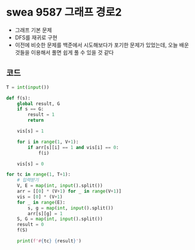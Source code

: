 # swea 9587 그래프 경로2

- 그래프 기본 문제
- DFS를 재귀로 구현
- 이전에 비슷한 문제를 백준에서 시도해보다가 포기한 문제가 있었는데, 오늘 배운 것들을 이용해서 풀면 쉽게 풀 수 있을 것 같다



## 코드

```python
T = int(input())

def f(s):
    global result, G
    if s == G:
        result = 1
        return

    vis[s] = 1

    for i in range(1, V+1):
        if arr[s][i] == 1 and vis[i] == 0:
            f(i)

    vis[s] = 0

for tc in range(1, T+1):
    # 입력받기
    V, E = map(int, input().split())
    arr = [[0] * (V+1) for _ in range(V+1)]
    vis = [0] * (V+1)
    for _ in range(E):
        s, g = map(int, input().split())
        arr[s][g] = 1
    S, G = map(int, input().split())
    result = 0
    f(S)

    print(f'#{tc} {result}')
```

